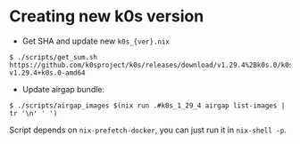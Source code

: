 # Creating new k0s version

* Get SHA and update new `k0s_{ver}.nix`

```
$ ./scripts/get_sum.sh https://github.com/k0sproject/k0s/releases/download/v1.29.4%2Bk0s.0/k0s-v1.29.4+k0s.0-amd64
````

* Update airgap bundle:

```
$ ./scripts/airgap_images $(nix run .#k0s_1_29_4 airgap list-images | tr '\n' ' ')
```

Script depends on `nix-prefetch-docker`, you can just run it in `nix-shell -p`.
